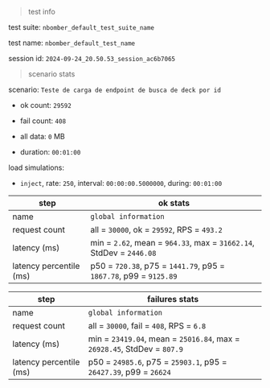 > test info

test suite: `nbomber_default_test_suite_name`

test name: `nbomber_default_test_name`

session id: `2024-09-24_20.50.53_session_ac6b7065`

> scenario stats

scenario: `Teste de carga de endpoint de busca de deck por id`

  - ok count: `29592`

  - fail count: `408`

  - all data: `0` MB

  - duration: `00:01:00`

load simulations:

  - `inject`, rate: `250`, interval: `00:00:00.5000000`, during: `00:01:00`

|step|ok stats|
|---|---|
|name|`global information`|
|request count|all = `30000`, ok = `29592`, RPS = `493.2`|
|latency (ms)|min = `2.62`, mean = `964.33`, max = `31662.14`, StdDev = `2446.08`|
|latency percentile (ms)|p50 = `720.38`, p75 = `1441.79`, p95 = `1867.78`, p99 = `9125.89`|


|step|failures stats|
|---|---|
|name|`global information`|
|request count|all = `30000`, fail = `408`, RPS = `6.8`|
|latency (ms)|min = `23419.04`, mean = `25016.84`, max = `26928.45`, StdDev = `807.9`|
|latency percentile (ms)|p50 = `24985.6`, p75 = `25903.1`, p95 = `26427.39`, p99 = `26624`|




